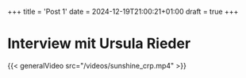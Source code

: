 +++
title = 'Post 1'
date = 2024-12-19T21:00:21+01:00
draft = true
+++


# Interview mit Ursula Rieder

{{< generalVideo src="/videos/sunshine_crp.mp4" >}}